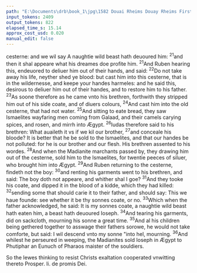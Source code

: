 ```yaml
---
path: "E:\Documents\drb\book_1\jpg\1582 Douai Rheims Douay Rheims First Edition  1 of 3 1609 Old Testament.pdf-137.jpg"
input_tokens: 2409
output_tokens: 822
elapsed_time_s: 15.14
approx_cost_usd: 0.020
manual_edit: false
---
```

cesterne: and we wil say A naughtie wild beast hath deuoured him: <sup>21</sup>and then it shal appeare what his dreames doe profite him. <sup>21</sup>And Ruben hearing this, endeuored to deliuer him out of their hands, and said: <sup>22</sup>Do not take away his life, neyther shed ye blood: but cast him into this cesterne, that is in the wildernesse, and keepe your handes harmeles: and he said this, desirous to deliuer him out of their handes, and to restore him to his father. <sup>23</sup>As soone therefore as he came vnto his brethren, forthwith they stripped him out of his side coate, and of diuers colours, <sup>24</sup>And cast him into the old cesterne, that had not water. <sup>25</sup>And sitting to eate bread, they saw Ismaelites wayfaring men coming from Galaad, and their camels carying spices, and rosen, and mirrh into Ægypt. <sup>26</sup>Iudas therefore said to his brethren: What auaileth it vs if we kil our brother, <sup>27</sup>and conceale his bloode? It is better that he be sold to the Ismaelites, and that our handes be not polluted: for he is our brother and our flesh. His brethren assented to his wordes. <sup>28</sup>And when the Madianite marchants passed by, they drawing him out of the cesterne, sold him to the Ismaelites, for twentie peeces of siluer, who brought him into Ægypt. <sup>29</sup>And Ruben returning to the cesterne, findeth not the boy: <sup>30</sup>and renting his garments went to his brethren, and said: The boy doth not appeare, and whither shal I goe? <sup>31</sup>And they tooke his coate, and dipped it in the blood of a kidde, which they had killed: <sup>32</sup>sending some that should carie it to their father, and should say: This we haue founde: see whether it be thy sonnes coate, or no. <sup>33</sup>Which when the father acknowledged, he said: It is my sonnes coate, a naughtie wild beast hath eaten him, a beast hath deuoured Ioseph. <sup>34</sup>And tearing his garments, did on sackcloth, mourning his sonne a great time. <sup>35</sup>And al his children being gethered together to asswage their fathers sorowe, he would not take comforte, but said: I wil descend vnto my sonne "into hel, mourning. <sup>36</sup>And whilest he perseured in weeping, the Madianites sold Ioseph in Ægypt to Phutiphar an Eunuch of Pharaos maister of the souldiers.

<aside>So the Iewes thinking to resist Christs exaltation cooperated vnwitting thereto Prosper. li. de promis Dei.</aside>

[^1]: Some read thirtie: And as the reading is diuers, so Christ whom Ioseph signified is more & lesse estimed of diuerse. S. Aug. Ser. 82. de temp: